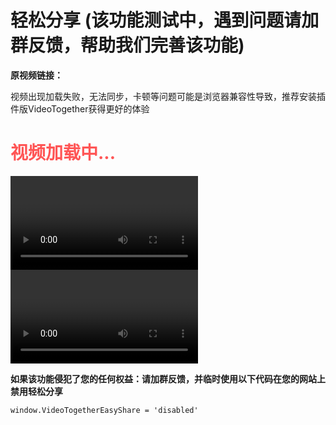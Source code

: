 # 轻松分享 (该功能测试中，遇到问题请加群反馈，帮助我们完善该功能)

**原视频链接：**<a id="originalVideoUrl"></a>

视频出现加载失败，无法同步，卡顿等问题可能是浏览器兼容性导致，推荐安装插件版VideoTogether获得更好的体验

<h1 id="StatusText" style="color:#FF5555">视频加载中...</h1>
<p style="display:none;" id="LoadTimeoutText">视频加载过久, 该视频可能不支持轻松分享。建议安装插件进行同步</p>

<video class="easyShareVideo" id="hlsVideo" controls autoplay playsinline></video>
<video class="easyShareVideo" id="nativeVideo" controls autoplay playsinline></video>

<script setup>
import EasyShare from '../.vitepress/components/EasyShare.vue'
</script>
<EasyShare />





<!-- **如果该功能侵犯了您的任何权益：点击此处反馈并查看如何在您的网站上禁用该功能** -->
**如果该功能侵犯了您的任何权益：请加群反馈，并临时使用以下代码在您的网站上禁用轻松分享**
```
window.VideoTogetherEasyShare = 'disabled'
```
